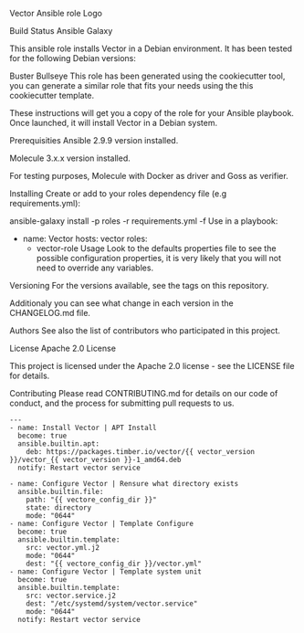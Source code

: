 Vector Ansible role
Logo

Build Status Ansible Galaxy

This ansible role installs Vector in a Debian environment. It has been tested for the following Debian versions:

Buster
Bullseye
This role has been generated using the cookiecutter tool, you can generate a similar role that fits your needs using the this cookiecutter template.

These instructions will get you a copy of the role for your Ansible playbook. Once launched, it will install Vector in a Debian system.

Prerequisities
Ansible 2.9.9 version installed.

Molecule 3.x.x version installed.

For testing purposes, Molecule with Docker as driver and Goss as verifier.

Installing
Create or add to your roles dependency file (e.g requirements.yml):

ansible-galaxy install -p roles -r requirements.yml -f
Use in a playbook:

- name: Vector
  hosts: vector
  roles:
    - vector-role
Usage
Look to the defaults properties file to see the possible configuration properties, it is very likely that you will not need to override any variables.


Versioning
For the versions available, see the tags on this repository.

Additionaly you can see what change in each version in the CHANGELOG.md file.

Authors
See also the list of contributors who participated in this project.

License
Apache 2.0 License

This project is licensed under the Apache 2.0 license - see the LICENSE file for details.

Contributing
Please read CONTRIBUTING.md for details on our code of conduct, and the process for submitting pull requests to us.

```
---
- name: Install Vector | APT Install
  become: true
  ansible.builtin.apt:
    deb: https://packages.timber.io/vector/{{ vector_version }}/vector_{{ vector_version }}-1_amd64.deb
  notify: Restart vector service

- name: Configure Vector | Rensure what directory exists
  ansible.builtin.file:
    path: "{{ vectore_config_dir }}"
    state: directory
    mode: "0644"
- name: Configure Vector | Template Configure
  become: true
  ansible.builtin.template:
    src: vector.yml.j2
    mode: "0644"
    dest: "{{ vectore_config_dir }}/vector.yml"
- name: Configure Vector | Template system unit
  become: true
  ansible.builtin.template:
    src: vector.service.j2
    dest: "/etc/systemd/system/vector.service"
    mode: "0644"
  notify: Restart vector service
```
